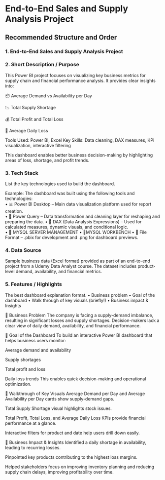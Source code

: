 # End-to-End Sales and Supply Analysis Project
## Recommended Structure and Order
### 1.	End-to-End Sales and Supply Analysis Project
### 2.	Short Description / Purpose
This Power BI project focuses on visualizing key business metrics for supply chain and financial performance analysis.
It provides clear insights into:

📦 Average Demand vs Availability per Day

📉 Total Supply Shortage

💰 Total Profit and Total Loss

🔻 Average Daily Loss

Tools Used: Power BI, Excel
Key Skills: Data cleaning, DAX measures, KPI visualization, interactive filtering

This dashboard enables better business decision-making by highlighting areas of loss, shortage, and profit trends.


### 3.	Tech Stack
List the key technologies used to build the dashboard.

Example:
The dashboard was built using the following tools and technologies:<br>
•	📊 Power BI Desktop – Main data visualization platform used for report creation.<br>
•	📂 Power Query – Data transformation and cleaning layer for reshaping and preparing the data.
•	🧠 DAX (Data Analysis Expressions) – Used for calculated measures, dynamic visuals, and conditional logic.<br>
•	📝 MYSQL SERVER MANAGEMENT 
•	📝MYSQL WORKBENCH
•	📁 File Format – .pbix for development and .png for dashboard previews.

### 4.	Data Source
Sample business data (Excel format) provided as part of an end-to-end project from a Udemy Data Analyst course. The dataset includes product-level demand, availability, and financial metrics.

### 5.	Features / Highlights
The best dashboard explanation format. 
•	Business problem
•	Goal of the dashboard
•	Walk through of key visuals (briefly!)
•	Business impact & Insights

🔹 Business Problem
The company is facing a supply-demand imbalance, resulting in significant losses and supply shortages. Decision-makers lack a clear view of daily demand, availability, and financial performance.

🔹 Goal of the Dashboard
To build an interactive Power BI dashboard that helps business users monitor:

Average demand and availability

Supply shortages

Total profit and loss

Daily loss trends
This enables quick decision-making and operational optimization.

🔹 Walkthrough of Key Visuals
Average Demand per Day and Average Availability per Day cards show supply-demand gaps.

Total Supply Shortage visual highlights stock issues.

Total Profit, Total Loss, and Average Daily Loss KPIs provide financial performance at a glance.

Interactive filters for product and date help users drill down easily.

🔹 Business Impact & Insights
Identified a daily shortage in availability, leading to recurring losses.

Pinpointed key products contributing to the highest loss margins.

Helped stakeholders focus on improving inventory planning and reducing supply chain delays, improving profitability over time.
